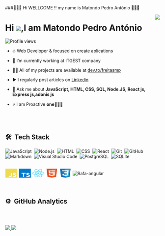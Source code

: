 
##
###🚀️🚀️🚀️ Hi WELLCOME ‼️ my name is Matondo Pedro António 🚀️🚀️🚀️

<!--
**Freitas-Mp/Freitas-Mp** is a ✨ _special_ ✨ repository because its `README.md` (this file) appears on your GitHub profile.
-->

<img align="right" height="590em" src="https://raw.githubusercontent.com/gist/maykbrito/618ef18e3bbb7cdfd200f3a4fc1aabc6/raw/201d47c76006c99fe0dc55ea92e76bdca5537f08/githubcard.svg"/>
<h1 align="left">Hi <img src="https://raw.githubusercontent.com/kaueMarques/kaueMarques/master/hi.gif" width="30px">,I am Matondo Pedro António </h1>
<p align="left"> <img src="https://komarev.com/ghpvc/?username=maykbrito&color=yellow" alt="Profile views" /> </p>

- 🔥 Web Developer & focused on create aplications 

- 🔭 I’m currently working at ITGEST company

- 👨‍💻 All of my projects are available at [dev.to/freitasmp](https://dev.to/freitasmp)

- ▶️ I regularly post articles on [Linkedin](https://www.linkedin.com/in/matondo-pedro-52663b1aa/)

- 💬 Ask me about **JavaScript, HTML, CSS, SQL, Node.JS, React js, Express js,adonis js**

- ⚡ I am Proactive **one💪️💪️💪️**

<br><br>

## 🛠 &nbsp;Tech Stack

![JavaScript](https://img.shields.io/badge/-JavaScript-05122A?style=flat&logo=javascript)&nbsp;
![Node.js](https://img.shields.io/badge/-Node.js-05122A?style=flat&logo=node.js)&nbsp;
![HTML](https://img.shields.io/badge/-HTML-05122A?style=flat&logo=HTML5)&nbsp;
![CSS](https://img.shields.io/badge/-CSS-05122A?style=flat&logo=CSS3&logoColor=1572B6)&nbsp;
![React](https://img.shields.io/badge/-React-05122A?style=flat&logo=react)&nbsp;
![Git](https://img.shields.io/badge/-Git-05122A?style=flat&logo=git)&nbsp;
![GitHub](https://img.shields.io/badge/-GitHub-05122A?style=flat&logo=github)&nbsp;
![Markdown](https://img.shields.io/badge/-Markdown-05122A?style=flat&logo=markdown)&nbsp;
![Visual Studio Code](https://img.shields.io/badge/-Visual%20Studio%20Code-05122A?style=flat&logo=visual-studio-code&logoColor=007ACC)&nbsp;
![PostgreSQL](https://img.shields.io/badge/-PostgreSQL-05122A?style=flat&logo=postgresql)&nbsp;
![SQLite](https://img.shields.io/badge/-SQLite-05122A?style=flat&logo=sqlite)&nbsp;
 <div style="display: inline_block"><br>
  <img align="center" alt="Rafa-Js" height="30" width="40" src="https://raw.githubusercontent.com/devicons/devicon/master/icons/javascript/javascript-plain.svg">
  <img align="center" alt="Rafa-Ts" height="30" width="40" src="https://raw.githubusercontent.com/devicons/devicon/master/icons/typescript/typescript-plain.svg">
  <img align="center" alt="Rafa-React" height="30" width="40" src="https://raw.githubusercontent.com/devicons/devicon/master/icons/react/react-original.svg">
  <img align="center" alt="Rafa-HTML" height="30" width="40" src="https://raw.githubusercontent.com/devicons/devicon/master/icons/html5/html5-original.svg">
  <img align="center" alt="Rafa-CSS" height="30" width="40" src="https://raw.githubusercontent.com/devicons/devicon/master/icons/css3/css3-original.svg">
  <img align="center" alt="Rafa-angular" height="25" width="35" src="https://as2.ftcdn.net/v2/jpg/02/95/03/85/500_F_295038583_mn0uxJ6A0YO57HA4xXQqHFUjiW1BcqBE.jpg"> 

</div>
<br><br>

## ⚙️ &nbsp;GitHub Analytics

<br><br>


 <div>
  <a href="https://github.com/Freitas-Mp">
  <img height="180em" src="https://github-readme-stats.vercel.app/api?username=Freitas-Mp&show_icons=true&theme=dracula&include_all_commits=true&count_private=true"/>
  <img height="180em" src="https://github-readme-stats.vercel.app/api/top-langs/?username=Freitas-Mp&layout=compact&langs_count=7&theme=dracula"/>
</div>


 
 ##
